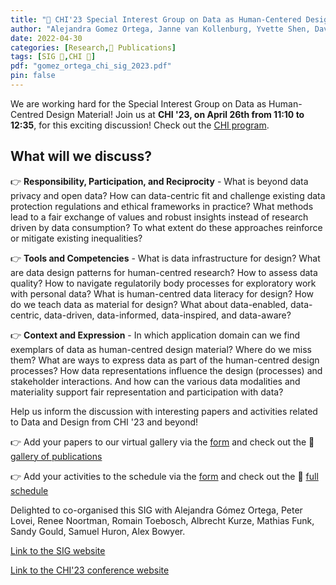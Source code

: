 ```yaml
---
title: "📜 CHI'23 Special Interest Group on Data as Human-Centered Design Material"
author: "Alejandra Gomez Ortega, Janne van Kollenburg, Yvette Shen, Dave Murray-Rust, Dajana Nedić, Juan Carlos Jimenez, Wo Meijer, Pranshu Kumar Kumara Chaudhary, **Jacky Bourgeois**"
date: 2022-04-30
categories: [Research,📜 Publications]
tags: [SIG 📗,CHI 🎯]
pdf: "gomez_ortega_chi_sig_2023.pdf"
pin: false
---
```


We are working hard for the Special Interest Group on Data as Human-Centred Design Material! Join us at **CHI '23, on April 26th from 11:10 to 12:35**, for this exciting discussion! Check out the [CHI program](https://programs.sigchi.org/chi/2023/program/content/99310).

## What will we discuss?

👉 **Responsibility, Participation, and Reciprocity** - What is beyond data privacy and open data? How can data-centric fit and challenge existing data protection regulations and ethical frameworks in practice? What methods lead to a fair exchange of values and robust insights instead of research driven by data consumption? To what extent do these approaches reinforce or mitigate existing inequalities?

👉 **Tools and Competencies** - What is data infrastructure for design? What are data design patterns for human-centred research? How to assess data quality? How to navigate regulatorily body processes for exploratory work with personal data? What is human-centred data literacy for design? How do we teach data as material for design? What about data-enabled, data-centric, data-driven, data-informed, data-inspired, and data-aware?

👉 **Context and Expression** - In which application domain can we find exemplars of data as human-centred design material? Where do we miss them? What are ways to express data as part of the human-centred design processes? How data representations influence the design (processes) and stakeholder interactions. And how can the various data modalities and materiality support fair representation and participation with data?


Help us inform the discussion with interesting papers and activities related to Data and Design from CHI '23 and beyond!

👉 Add your papers to our virtual gallery via the [form](https://t.co/dwhL5Chga8) and check out the 👀 [gallery of publications](https://datacentricdesign.org/publications.html)

👉 Add your activities to the schedule via the [form](https://t.co/NnPzj26VSR) and check out the 👀 [full schedule](https://datacentricdesign.org/events.html)


Delighted to co-organised this SIG with Alejandra Gómez Ortega, Peter Lovei, Renee Noortman, Romain Toebosch, Albrecht Kurze, Mathias Funk, Sandy Gould, Samuel Huron, Alex Bowyer.

[Link to the SIG website](https://datacentricdesign.org)

[Link to the CHI'23 conference website](https://dl.acm.org/doi/10.1145/3544549.3583180)